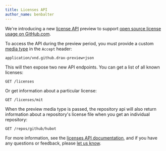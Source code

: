 ```yaml
---
title: Licenses API
author_name: benbalter
---
```


We're introducing a new [license API](/v3/licenses) preview to support [open source license usage on GitHub.com](https://github.com/blog/1964-license-usage-on-github-com).

To access the API during the preview period, you must provide a custom [media type](/v3/media) in the `Accept` header:

    application/vnd.github.drax-preview+json

This will then expose two new API endpoints. You can get a list of all known licenses:

    GET /licenses

Or get information about a particular license:

    GET /licenses/mit

When the preview media type is passed, the repository api will also return information about a repository's license file when you get an individual repository:

    GET /repos/github/hubot

For more information, see the [licenses API documentation](/v3/licenses/), and if you have any questions or feedback, please [let us know](https://github.com/contact?form%5Bsubject%5D=Licenses+API).
